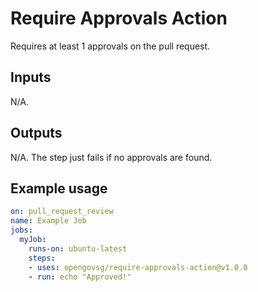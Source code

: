 # Require Approvals Action

Requires at least 1 approvals on the pull request.

## Inputs

N/A.

## Outputs

N/A. The step just fails if no approvals are found.

## Example usage

```yaml
on: pull_request_review
name: Example Job
jobs:
  myJob:
    runs-on: ubuntu-latest
    steps:
    - uses: opengovsg/require-approvals-action@v1.0.0
    - run: echo "Approved!"
```
